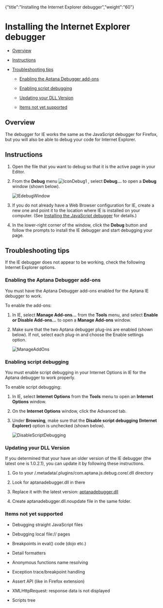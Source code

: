 {"title":"Installing the Internet Explorer debugger","weight":"60"} 

# Installing the Internet Explorer debugger

*   [Overview](#Overview)
    
*   [Instructions](#Instructions)
    
*   [Troubleshooting tips](#Troubleshootingtips)
    
    *   [Enabling the Aptana Debugger add-ons](#EnablingtheAptanaDebuggeradd-ons)
        
    *   [Enabling script debugging](#Enablingscriptdebugging)
        
    *   [Updating your DLL Version](#UpdatingyourDLLVersion)
        
    *   [Items not yet supported](#Itemsnotyetsupported)
        

## Overview

The debugger for IE works the same as the JavaScript debugger for Firefox, but you will also be able to debug your code for Internet Explorer.

## Instructions

1.  Open the file that you want to debug so that it is the active page in your Editor.
    
2.  From the **Debug** menu ![IconDebug1](/Images/appc/download/attachments/30083102/IconDebug1.png) , select **Debug...** to open a **Debug** window (shown below).
    
    ![IEdebugWindow](/Images/appc/download/attachments/30083102/IEdebugWindow.png)
3.  If you do not already have a Web Browser configuration for IE, create a new one and point it to the location where IE is installed on your computer. (See [Installing the JavaScript debugger](/docs/appc/Axway_Appcelerator_Studio/Axway_Appcelerator_Studio_Guide/Web_Development/JavaScript_Development/Debugging_JavaScript/Installing_the_JavaScript_debugger/) for details.)
    
4.  In the lower-right corner of the window, click the **Debug** button and follow the prompts to install the IE debugger and start debugging your page.
    

## Troubleshooting tips

If the IE debugger does not appear to be working, check the following Internet Explorer options.

### Enabling the Aptana Debugger add-ons

You must have the Aptana Debugger add-ons enabled for the Aptana IE debugger to work.

To enable the add-ons:

1.  In IE, select **Manage Add-ons...** from the **Tools** menu, and select **Enable or Disable Add-ons...** to open a **Manage Add-ons** window.
    
2.  Make sure that the two Aptana debugger plug-ins are enabled (shown below). If not, select each plug-in and choose the Enable settings option.
    
    ![ManageAddOns](/Images/appc/download/attachments/30083102/ManageAddOns.png)

### Enabling script debugging

You must enable script debugging in your Internet Options in IE for the Aptana debugger to work properly.

To enable script debugging:

1.  In IE, select **Internet Options** from the **Tools** menu to open an **Internet Options** window.
    
2.  On the **Internet Options** window, click the Advanced tab.
    
3.  Under **Browsing**, make sure that the **Disable script debugging (Internet Explorer)** option is unchecked (shown below).
    
    ![DisableScriptDebugging](/Images/appc/download/attachments/30083102/DisableScriptDebugging.png)

### Updating your DLL Version

If you determined that your have an older version of the IE debugger (the latest one is 1.0.2.1), you can update it by following these instructions.

1.  Go to your <workspace>/.metadata/.plugins/com.aptana.js.debug.core/.dll directory
    
2.  Look for aptanadebugger.dll in there
    
3.  Replace it with the latest version: [aptanadebugger.dll](https://github.com/aptana/studio3/blob/development/bundles/com.aptana.js.debug.core.ie/res/ie/AptanaDebugger.dll)
    
4.  Create aptanadebugger.dll.noupdate file in the same folder.
    

### Items not yet supported

*   Debugging straight JavaScript files
    
*   Debugging local file:// pages
    
*   Breakpoints in eval() code (dojo etc.)
    
*   Detail formatters
    
*   Anonymous functions name resolving
    
*   Exception trace/breakpoint handling
    
*   Assert API (like in Firefox extension)
    
*   XMLHttpRequest: response data is not displayed
    
*   Scripts tree
